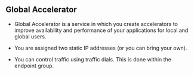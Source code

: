 ## Global Accelerator

- Global Accelerator is a service in which you create accelerators to improve availability and performance of your applications for local and global users.

- You are assigned two static IP addresses (or you can bring your own).

- You can control traffic using traffic dials. This is done within the endpoint group.
